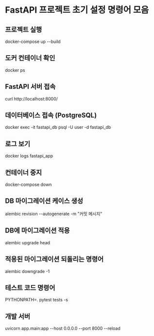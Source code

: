# FastAPI 프로젝트 초기 설정 명령어 모음

## 프로젝트 실행

docker-compose up --build

## 도커 컨테이너 확인

docker ps

## FastAPI 서버 접속

curl http://localhost:8000/

## 데이터베이스 접속 (PostgreSQL)

docker exec -it fastapi_db psql -U user -d fastapi_db

## 로그 보기

docker logs fastapi_app

## 컨테이너 중지

docker-compose down

## DB 마이그레이션 케이스 생성

alembic revision --autogenerate -m "커밋 메시지"

## DB에 마이그레이션 적용

alembic upgrade head

## 적용된 마이그레이션 되돌리는 명령어

alembic downgrade -1

## 테스트 코드 명령어

PYTHONPATH=. pytest tests -s

## 개발 서버

uvicorn app.main:app --host 0.0.0.0 --port 8000 --reload
